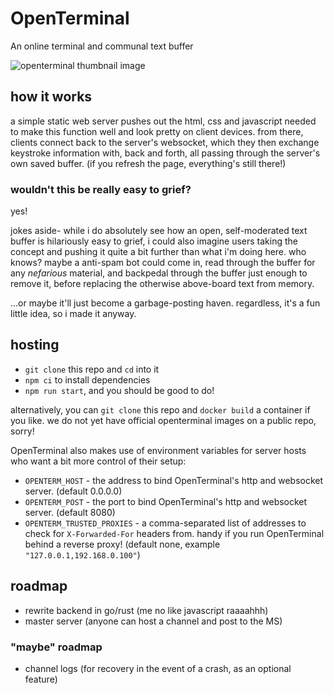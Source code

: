 # OpenTerminal

An online terminal and communal text buffer

![openterminal thumbnail image](public/img/thumbnail.png)

## how it works

a simple static web server pushes out the html, css and javascript needed to make this function well and look pretty on client devices. from there, clients connect back to the server's websocket, which they then exchange keystroke information with, back and forth, all passing through the server's own saved buffer. (if you refresh the page, everything's still there!)

### wouldn't this be really easy to grief?

yes!

jokes aside- while i do absolutely see how an open, self-moderated text buffer is hilariously easy to grief, i could also imagine users taking the concept and pushing it quite a bit further than what i'm doing here. who knows? maybe a anti-spam bot could come in, read through the buffer for any *nefarious* material, and backpedal through the buffer just enough to remove it, before replacing the otherwise above-board text from memory.

...or maybe it'll just become a garbage-posting haven. regardless, it's a fun little idea, so i made it anyway.

## hosting

- `git clone` this repo and `cd` into it
- `npm ci` to install dependencies
- `npm run start`, and you should be good to do!

alternatively, you can `git clone` this repo and `docker build` a container if you like. we do not yet have official openterminal images on a public repo, sorry!

OpenTerminal also makes use of environment variables for server hosts who want a bit more control of their setup:

- `OPENTERM_HOST` - the address to bind OpenTerminal's http and websocket server. (default 0.0.0.0)
- `OPENTERM_POST` - the port to bind OpenTerminal's http and websocket server. (default 8080)
- `OPENTERM_TRUSTED_PROXIES` - a comma-separated list of addresses to check for `X-Forwarded-For` headers from. handy if you run OpenTerminal behind a reverse proxy! (default none, example `"127.0.0.1,192.168.0.100"`)

## roadmap

- rewrite backend in go/rust (me no like javascript raaaahhh)
- master server (anyone can host a channel and post to the MS)

### "maybe" roadmap

- channel logs (for recovery in the event of a crash, as an optional feature)
